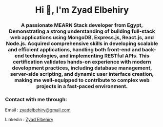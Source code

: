 <h1 align="center">Hi 👋, I'm Zyad Elbehiry</h1>
<h3 align="center">A passionate MEARN Stack developer from Egypt,
Demonstrating a strong understanding of building full-stack web applications using MongoDB, Express.js, React.js, and Node.js. Acquired comprehensive skills in developing scalable and efficient applications, handling both front-end and back-end technologies, and implementing RESTful APIs. This certification validates hands-on experience with modern development practices, including database management, server-side scripting, and dynamic user interface creation, making me well-equipped to contribute to complex web projects in a fast-paced environment.
</h3>

<h3 align="left">Contact with me through:</h3>
  <p>Email : <a href="zyadelbehiry@gmail.com">zyadelbehiry@gmail.com </a></p>
  
  <p>Linkedin : <a href="https://www.linkedin.com/in/zyad-elbehiry-805189228/">Zyad Elbehiry</a></p>
  

